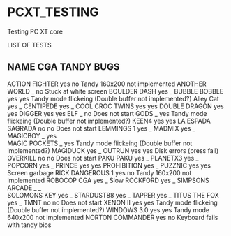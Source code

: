 # PCXT_TESTING
Testing PC XT core

LIST OF TESTS

NAME              CGA   TANDY   BUGS
------------------------------------------------------

ACTION FIGHTER    yes   no      Tandy 160x200 not implemented 
ANOTHER WORLD     _     no      Stuck at white screen
BOULDER DASH      yes   _
BUBBLE BOBBLE     yes   yes     Tandy mode flickeing (Double buffer not implemented?)
Alley Cat         yes   _
CENTIPEDE         yes   _
COOL CROC TWINS   yes   yes
DOUBLE DRAGON     yes   yes
DIGGER            yes   yes
ELF               _     no      Does not start
GODS              _     yes     Tandy mode flickeing (Double buffer not implemented?)
KEEN4             yes   yes
LA ESPADA SAGRADA no    no      Does not start
LEMMINGS 1        yes   _
MADMIX            yes   _
MAGICBOY          _     yes     
MAGIC POCKETS     _     yes     Tandy mode flickeing (Double buffer not implemented?)
MAGIDUCK          yes   _
OUTRUN            yes   yes     Disk errors (press fail)
OVERKILL          no    no      Does not start
PAKU PAKU         yes   _
PLANETX3          yes   _
POPCORN           yes   _
PRINCE            yes   yes
PROHIBITION       yes   _
PUZZNIC           yes   yes     Screen garbage
RICK DANGEROUS 1  yes   no      Tandy 160x200 not implemented
ROBOCOP CGA       yes   _       Slow
ROCKFORD          yes   _
SIMPSONS ARCADE   _     _       
SOLOMONS KEY      yes   _
STARDUST88        yes   _
TAPPER            yes   _
TITUS THE FOX     yes   _
TMNT              no    no      Does not start
XENON II          yes   yes     Tandy mode flickeing (Double buffer not implemented?)
WINDOWS 3.0       yes   yes     Tandy mode 640x200 not implemented
NORTON COMMANDER  yes   no      Keyboard fails with tandy bios
